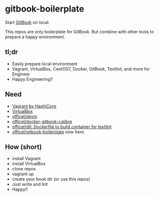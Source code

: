 # gitbook-boilerplate

Start [GitBook](https://www.gitbook.com/) on local.

This repos are only boilerplate for GitBook.
But combine with other tools to prepare a happy environment.

## tl;dr

* Easily prepare local environment
* Vagrant, VirtualBox, CentOS7, Docker, GitBook, Textlint, and more for Engineer
* Happy Engineering!!

## Need

* [Vagrant by HashiCorp](https://www.vagrantup.com/)
* [VirtualBox](http://www.oracle.com/technetwork/jp/server-storage/virtualbox/downloads/index.html)
* [officel/devm](https://github.com/officel/devm)
* [officel/docker-gitbook-calibre](https://github.com/officel/docker-gitbook-calibre)
* [officel/dtl: Dockerfile to build container for textlint](https://github.com/officel/dtl)
* [officel/gitbook-boilerplate](https://github.com/officel/gitbook-boilerplate) now here.

## How (short)

* install Vagrant
* install VirtualBox
* clone repos
* vagrant up
* create your book dir (or use this repos)
* Just write and lint
* Happy!!
